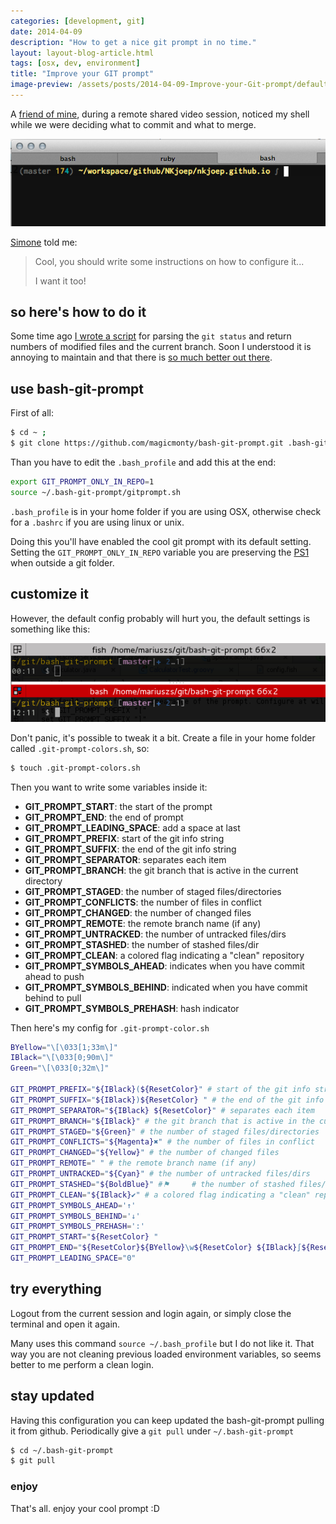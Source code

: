 ```yaml
---
categories: [development, git]
date: 2014-04-09
description: "How to get a nice git prompt in no time."
layout: layout-blog-article.html
tags: [osx, dev, environment]
title: "Improve your GIT prompt"
image-preview: /assets/posts/2014-04-09-Improve-your-Git-prompt/default-gitprompt.png
---
```


A [friend of mine](http://simoneloru.com/), during a remote shared video session,
noticed my shell while we were deciding what to commit and what to merge.

![Example of my prompt](/assets/posts/2014-04-09-Improve-your-Git-prompt/prompt.png)

[Simone](http://simoneloru.com) told me:

> Cool, you should write some instructions on how to configure it...
>
> I want it too!

## so here's how to do it

Some time ago [I wrote a script](https://gist.github.com/NKjoep/4194041) for parsing the `git status` and return numbers of
modified files and the current branch. Soon I understood it is annoying to maintain
and that there is [so much better out there](https://github.com/magicmonty/bash-git-prompt).

## use bash-git-prompt
First of all:

```bash
$ cd ~ ;
$ git clone https://github.com/magicmonty/bash-git-prompt.git .bash-git-prompt ;
```

Than you have to edit the `.bash_profile` and add this at the end:

```bash
export GIT_PROMPT_ONLY_IN_REPO=1
source ~/.bash-git-prompt/gitprompt.sh
```

`.bash_profile` is in your home folder if you are using OSX, otherwise
check for a `.bashrc` if you are using linux or unix.



Doing this you'll have enabled the cool git prompt with its default setting. Setting the `GIT_PROMPT_ONLY_IN_REPO` variable you are preserving the [PS1](http://www.cyberciti.biz/tips/howto-linux-unix-bash-shell-setup-prompt.html) when outside a git folder.

## customize it

However, the default config probably will hurt you, the default settings is something like this:

![Default bash-git-prompt](/assets/posts/2014-04-09-Improve-your-Git-prompt/default-gitprompt.png)

Don't panic, it's possible to tweak it a bit. Create a file in your home folder called
<code>.git-prompt-colors.sh</code>, so:

```bash
$ touch .git-prompt-colors.sh
```

Then you want to write some variables inside it:

- **GIT_PROMPT_START**: the start of the prompt
- **GIT_PROMPT_END**: the end of prompt
- **GIT_PROMPT_LEADING_SPACE**: add a space at last
- **GIT_PROMPT_PREFIX**: start of the git info string
- **GIT_PROMPT_SUFFIX**: the end of the git info string
- **GIT_PROMPT_SEPARATOR**: separates each item
- **GIT_PROMPT_BRANCH**: the git branch that is active in the current directory
- **GIT_PROMPT_STAGED**: the number of staged files/directories
- **GIT_PROMPT_CONFLICTS**: the number of files in conflict
- **GIT_PROMPT_CHANGED**: the number of changed files
- **GIT_PROMPT_REMOTE**: the remote branch name (if any)
- **GIT_PROMPT_UNTRACKED**: the number of untracked files/dirs
- **GIT_PROMPT_STASHED**: the number of stashed files/dir
- **GIT_PROMPT_CLEAN**: a colored flag indicating a "clean" repository
- **GIT_PROMPT_SYMBOLS_AHEAD**: indicates when you have commit ahead to push
- **GIT_PROMPT_SYMBOLS_BEHIND**: indicated when you have commit behind to pull
- **GIT_PROMPT_SYMBOLS_PREHASH**: hash indicator


Then here's my config for `.git-prompt-color.sh`

```bash
BYellow="\[\033[1;33m\]"
IBlack="\[\033[0;90m\]"
Green="\[\033[0;32m\]"

GIT_PROMPT_PREFIX="${IBlack}(${ResetColor}" # start of the git info string
GIT_PROMPT_SUFFIX="${IBlack})${ResetColor} " # the end of the git info string
GIT_PROMPT_SEPARATOR="${IBlack} ${ResetColor}" # separates each item
GIT_PROMPT_BRANCH="${IBlack}" # the git branch that is active in the current directory
GIT_PROMPT_STAGED="${Green}" # the number of staged files/directories
GIT_PROMPT_CONFLICTS="${Magenta}✖" # the number of files in conflict
GIT_PROMPT_CHANGED="${Yellow}" # the number of changed files
GIT_PROMPT_REMOTE=" " # the remote branch name (if any)
GIT_PROMPT_UNTRACKED="${Cyan}" # the number of untracked files/dirs
GIT_PROMPT_STASHED="${BoldBlue}" #⚑  	# the number of stashed files/dir
GIT_PROMPT_CLEAN="${IBlack}✔" # a colored flag indicating a "clean" repository
GIT_PROMPT_SYMBOLS_AHEAD='↑'
GIT_PROMPT_SYMBOLS_BEHIND='↓'
GIT_PROMPT_SYMBOLS_PREHASH=':'
GIT_PROMPT_START="${ResetColor} "
GIT_PROMPT_END="${ResetColor}${BYellow}\w${ResetColor} ${IBlack}∫${ResetColor} "
GIT_PROMPT_LEADING_SPACE="0"
```


## try everything
Logout from the current session and login again, or simply close the terminal and open it again.

Many uses this command `source ~/.bash_profile` but I do not like it. That way you are not cleaning previous loaded environment variables, so seems better to me perform a clean login.

## stay updated

Having this configuration you can keep updated the bash-git-prompt pulling it from github.
Periodically give a `git pull` under `~/.bash-git-prompt`

```bash
$ cd ~/.bash-git-prompt
$ git pull
```

### enjoy

That's all. enjoy your cool prompt :D

